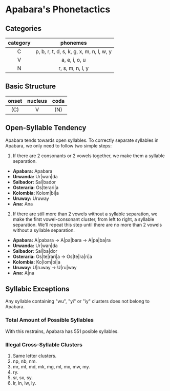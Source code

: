 # Apabara's Phonetactics

## Categories

| **category** |               **phonemes**               |
|:------------:|:----------------------------------------:|
|       C      | p, b, r, t, d, s, k, g, x, m, n, l, w, y |
|       V      |               a, e, i, o, u              |
|       N      |             r, s, m, n, l, y             |

## Basic Structure

| **onset** | **nucleus** | **coda** |
|:---------:|:-----------:|:--------:|
|    (C)    |      V      |    (N)   |

## Open-Syllable Tendency

Apabara tends towards open syllables. To correctly separate syllables in Apabara, we only need to follow two simple steps:

1. If there are 2 consonants or 2 vowels together, we make them a syllable separation.

* **Apabara:** Apabara
* **Urwanda:** Ur|wan|da
* **Salbador:** Sal|bador
* **Osteraria:** Os|terari|a
* **Kolombia:** Kolom|bi|a
* **Uruway:** Uruway
* **Ana:** Ana

2. If there are still more than 2 vowels without a syllable separation, we make the first vowel-consonant cluster, from left to right, a syllable separation. We'll repeat this step until there are no more than 2 vowels without a syllable separation.

* **Apabara:** A|pabara -> A|pa|bara -> A|pa|ba|ra 
* **Urwanda:** Ur|wan|da
* **Salbador:** Sal|ba|dor
* **Osteraria:** Os|te|rari|a -> Os|te|ra|ri|a
* **Kolombia:** Ko|lom|bi|a
* **Uruway:** U|ruway -> U|ru|way
* **Ana:** A|na

## Syllabic Exceptions

Any syllable containing "wu", "yi" or "iy" clusters does not belong to Apabara.

### Total Amount of Possible Syllables

With this restrains, Apabara has 551 posible syllables.

### Illegal Cross-Syllable Clusters

1. Same letter clusters.
2. np, nb, nm.
3. mr, mt, md, mk, mg, ml, mx, mw, my.
4. ry.
5. sr, sx, sy.
6. lr, ln, lw, ly.
